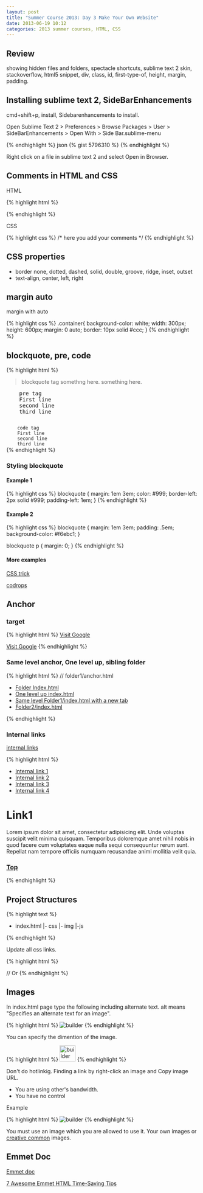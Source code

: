 ```yaml
---
layout: post
title: "Summer Course 2013: Day 3 Make Your Own Website"
date: 2013-06-19 10:12
categories: 2013 summer courses, HTML, CSS
---
```



## Review


showing hidden files and folders, spectacle shortcuts, sublime text 2 skin, stackoverflow, html5 snippet, div, class, id, first-type-of, height, margin, padding.


## Installing sublime text 2, SideBarEnhancements


cmd+shift+p, install, Sidebarenhancements to install.

Open Sublime Text 2 > Preferences > Browse Packages > User > SideBarEnhancements > Open With > Side Bar.sublime-menu

{% endhighlight %} json
{% gist 5796310 %}
{% endhighlight %}

Right click on a file in sublime text 2 and select Open in Browser.


## Comments in HTML and CSS


HTML

	
{% highlight html %}
<!-- here you add your comments -->
{% endhighlight %}


CSS

	
{% highlight css %}
/* here you add your comments */
{% endhighlight %}


## CSS properties


- border none, dotted, dashed, solid, double, groove, ridge, inset, outset
- text-align, center, left, right


## margin auto


margin with auto

	
{% highlight css %}
.container{
	background-color: white;
	width: 300px;
	height: 600px;
	margin: 0 auto;
	border: 10px solid #ccc;
}
{% endhighlight %}


## blockquote, pre, code


	
{% highlight html %}
<blockquote>
	<p>
	blockquote tag
	somethng here.
	something here.
	</p>
</blockquote>

<pre>
	pre tag
	First line
	second line
	third line
</pre>

<code>
	code tag
	First line
	second line
	third line
</code>
{% endhighlight %}
		

		
### Styling blockquote

#### Example 1

	
{% highlight css %}
blockquote {
	margin: 1em 3em;
	color: #999;
	border-left: 2px solid #999;
	padding-left: 1em; 
}
{% endhighlight %}

#### Example 2
	
{% highlight css %}
blockquote 
{
	margin: 1em 3em;
	padding: .5em;
	background-color: #f6ebc1; 
}

blockquote p {
	margin: 0; 
}
{% endhighlight %}
		
		
#### More examples

[CSS trick](http://css-tricks.com/examples/Blockquotes/)

[codrops](http://tympanus.net/codrops/2012/07/25/modern-block-quote-styles/)


## Anchor


### target
	
{% highlight html %}
<a href="http://www.google.com/" target="_blank">Visit Google</a>

<a href="http://www.google.com/" target="_self">Visit Google</a>
{% endhighlight %}


### Same level anchor, One level up, sibling folder

	
{% highlight html %}
// folder1/anchor.html
<ul>
	<li><a href="index.html">Folder Index.html</a></li>
	<li><a href="../index.html">One level up index.html</a></li>
	<li><a href="index.html" target="_blank">Same level Folder1/index.html with a new tab</a></li>
	<li><a href="../folder2/index.html">Folder2/index.html</a></li>
</ul>
{% endhighlight %}



### Internal links

[internal links](http://sokada.site44.com/folder1/anchor.html)

	
{% highlight html %}
<ul >
    <li><a href="#link1">
     Internal link 1</a></li>
    <li><a href="#link2">
     Internal link 2</a></li>
     <li><a href="#link3">
     Internal link 3</a></li>
     <li><a href="#link4">
     Internal link 4</a></li>
</ul>

<div id="link1">
    <h1>Link1</h1>
    <p>Lorem ipsum dolor sit amet, consectetur adipisicing elit. Unde voluptas suscipit velit minima quisquam. 
    Temporibus doloremque amet nihil nobis in quod facere cum voluptates eaque nulla sequi consequuntur rerum sunt.
    Repellat nam tempore officiis numquam recusandae animi mollitia velit quia.</p>
    <h3><a href="#top">Top</a></h3>
</div>
{% endhighlight %} 


## Project Structures

	
{% highlight text %}
- index.html
|- css 
|- img
|-js

{% endhighlight %}


Update all css links.

	
{% highlight html %}
<link rel="stylesheet" href="css/mystyle.css">
// Or
<link rel="stylesheet" href="../css/mystyle.css">
{% endhighlight %}


    
## Images
    

In index.html page type the following including alternate text. alt means "Specifies an alternate text for an image".
	
{% highlight html %}
<img src="img/builder.jpg" alt="builder">
{% endhighlight %}

				
You can specify the dimention of the image.
	
{% highlight html %}
<img src="img/builder.jpg" alt="builder" height="42" width="42">
{% endhighlight %}



Don't do hotlinkig. Finding a link by right-click an image and Copy image URL.

- You are using other's bandwidth. 
- You have no control

Example
	
{% highlight html %}
<img src="http://cdn.tutsplus.com/net.tutsplus.com/uploads/2013/06/laravel-plus-backbone-200.jpg" alt="builder">
{% endhighlight %}



You must use an image which you are allowed to use it. Your own images or [creative common](http://www.flickr.com/creativecommons/) images.


## Emmet Doc


[Emmet doc](http://docs.emmet.io/abbreviations/syntax/)

[7 Awesome Emmet HTML Time-Saving Tips](http://designshack.net/articles/css/7-awesome-emmet-html-time-saving-tips/)

